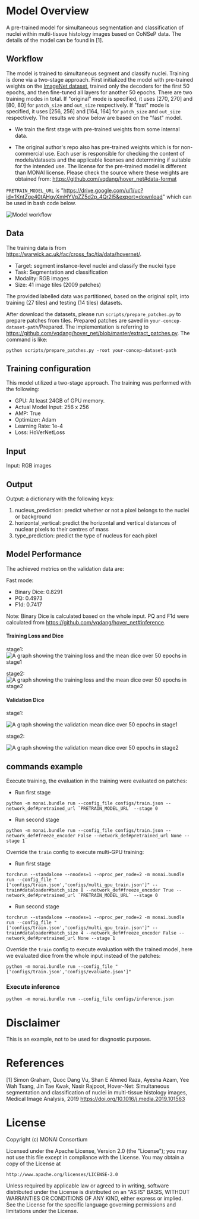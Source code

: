 # Model Overview

A pre-trained model for simultaneous segmentation and classification of nuclei within multi-tissue histology images based on CoNSeP data. The details of the model can be found in [1].

## Workflow

The model is trained to simultaneous segment and classify nuclei. Training is done via a two-stage approach. First initialized the model with pre-trained weights on the [ImageNet dataset](https://ieeexplore.ieee.org/document/5206848), trained only the decoders for the first 50 epochs, and then fine-tuned all layers for another 50 epochs. There are two training modes in total. If "original" mode is specified, it uses [270, 270] and [80, 80] for `patch_size` and `out_size` respectively. If "fast" mode is specified, it uses [256, 256] and [164, 164] for `patch_size` and `out_size` respectively. The results we show below are based on the "fast" model.

- We train the first stage with pre-trained weights from some internal data.

- The original author's repo also has pre-trained weights which is for non-commercial use. Each user is responsible for checking the content of models/datasets and the applicable licenses and determining if suitable for the intended use. The license for the pre-trained model is different than MONAI license. Please check the source where these weights are obtained from: <https://github.com/vqdang/hover_net#data-format>

`PRETRAIN_MODEL_URL` is "https://drive.google.com/u/1/uc?id=1KntZge40tAHgyXmHYVqZZ5d2p_4Qr2l5&export=download" which can be used in bash code below.

![Model workflow](https://developer.download.nvidia.com/assets/Clara/Images/monai_hovernet_pipeline.png)

## Data

The training data is from <https://warwick.ac.uk/fac/cross_fac/tia/data/hovernet/>.

- Target: segment instance-level nuclei and classify the nuclei type
- Task: Segmentation and classification
- Modality: RGB images
- Size: 41 image tiles (2009 patches)

The provided labelled data was partitioned, based on the original split, into training (27 tiles) and testing (14 tiles) datasets.

After download the datasets, please run `scripts/prepare_patches.py` to prepare patches from tiles. Prepared patches are saved in `your-concep-dataset-path`/Prepared. The implementation is referring to <https://github.com/vqdang/hover_net/blob/master/extract_patches.py>. The command is like:

```
python scripts/prepare_patches.py -root your-concep-dataset-path
```

## Training configuration

This model utilized a two-stage approach. The training was performed with the following:

- GPU: At least 24GB of GPU memory.
- Actual Model Input: 256 x 256
- AMP: True
- Optimizer: Adam
- Learning Rate: 1e-4
- Loss: HoVerNetLoss

## Input

Input: RGB images

## Output

Output: a dictionary with the following keys:

1. nucleus_prediction: predict whether or not a pixel belongs to the nuclei or background
2. horizontal_vertical: predict the horizontal and vertical distances of nuclear pixels to their centres of mass
3. type_prediction: predict the type of nucleus for each pixel

## Model Performance

The achieved metrics on the validation data are:

Fast mode:
- Binary Dice: 0.8291
- PQ: 0.4973
- F1d: 0.7417

Note: Binary Dice is calculated based on the whole input. PQ and F1d were calculated from https://github.com/vqdang/hover_net#inference.

#### Training Loss and Dice

stage1:
![A graph showing the training loss and the mean dice over 50 epochs in stage1](https://developer.download.nvidia.com/assets/Clara/Images/monai_pathology_segmentation_classification_train_stage0_v2.png)

stage2:
![A graph showing the training loss and the mean dice over 50 epochs in stage2](https://developer.download.nvidia.com/assets/Clara/Images/monai_pathology_segmentation_classification_train_stage1_v2.png)

#### Validation Dice

stage1:

![A graph showing the validation mean dice over 50 epochs in stage1](https://developer.download.nvidia.com/assets/Clara/Images/monai_pathology_segmentation_classification_val_stage0_v2.png)

stage2:

![A graph showing the validation mean dice over 50 epochs in stage2](https://developer.download.nvidia.com/assets/Clara/Images/monai_pathology_segmentation_classification_val_stage1_v2.png)

## commands example

Execute training, the evaluation in the training were evaluated on patches:

- Run first stage

```
python -m monai.bundle run --config_file configs/train.json --network_def#pretrained_url `PRETRAIN_MODEL_URL` --stage 0
```

- Run second stage

```
python -m monai.bundle run --config_file configs/train.json --network_def#freeze_encoder False --network_def#pretrained_url None --stage 1
```

Override the `train` config to execute multi-GPU training:

- Run first stage

```
torchrun --standalone --nnodes=1 --nproc_per_node=2 -m monai.bundle run --config_file "['configs/train.json','configs/multi_gpu_train.json']" --train#dataloader#batch_size 8 --network_def#freeze_encoder True --network_def#pretrained_url `PRETRAIN_MODEL_URL` --stage 0
```

- Run second stage

```
torchrun --standalone --nnodes=1 --nproc_per_node=2 -m monai.bundle run --config_file "['configs/train.json','configs/multi_gpu_train.json']" --train#dataloader#batch_size 4 --network_def#freeze_encoder False --network_def#pretrained_url None --stage 1
```

Override the `train` config to execute evaluation with the trained model, here we evaluated dice from the whole input instead of the patches:

```
python -m monai.bundle run --config_file "['configs/train.json','configs/evaluate.json']"
```

### Execute inference

```
python -m monai.bundle run --config_file configs/inference.json
```

# Disclaimer

This is an example, not to be used for diagnostic purposes.

# References

[1] Simon Graham, Quoc Dang Vu, Shan E Ahmed Raza, Ayesha Azam, Yee Wah Tsang, Jin Tae Kwak, Nasir Rajpoot, Hover-Net: Simultaneous segmentation and classification of nuclei in multi-tissue histology images, Medical Image Analysis, 2019 https://doi.org/10.1016/j.media.2019.101563

# License
Copyright (c) MONAI Consortium

Licensed under the Apache License, Version 2.0 (the "License");
you may not use this file except in compliance with the License.
You may obtain a copy of the License at

    http://www.apache.org/licenses/LICENSE-2.0

Unless required by applicable law or agreed to in writing, software
distributed under the License is distributed on an "AS IS" BASIS,
WITHOUT WARRANTIES OR CONDITIONS OF ANY KIND, either express or implied.
See the License for the specific language governing permissions and
limitations under the License.
